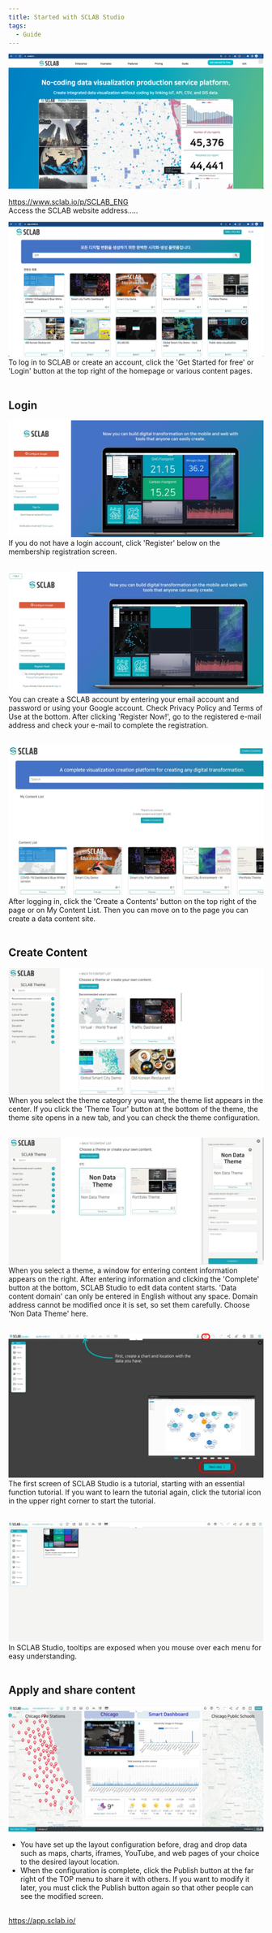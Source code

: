 ```yaml
---
title: Started with SCLAB Studio
tags:
  - Guide
---
```


![Intro](./1.jpg)

https://www.sclab.io/p/SCLAB_ENG<br/>
Access the SCLAB website address.....

![Content](./2.jpg) 
To log in to SCLAB or create an account, click the 'Get Started for free' or 'Login' button at the top right of the homepage or various content pages.
<br/><br/>

## Login
![Login](./3.jpg)
If you do not have a login account, click 'Register' below on the membership registration screen.
<br/><br/>

![Join](./4.jpg)
You can create a SCLAB account by entering your email account and password or using your Google account. Check Privacy Policy and Terms of Use at the bottom. After clicking 'Register Now!', go to the registered e-mail address and check your e-mail to complete the registration.
<br/><br/>

![Content List](./5.jpg)
After logging in, click the 'Create a Contents' button on the top right of the page or on My Content List. Then you can move on to the page you can create a data content site.
<br/><br/>

## Create Content
![Create Content](./6.jpg)
When you select the theme category you want, the theme list appears in the center. If you click the 'Theme Tour' button at the bottom of the theme, the theme site opens in a new tab, and you can check the theme configuration.
<br/><br/>


![Create Content Info](./7.jpg)
When you select a theme, a window for entering content information appears on the right. After entering information and clicking the 'Complete' button at the bottom, SCLAB Studio to edit data content starts. 'Data content domain' can only be entered in English without any space. Domain address cannot be modified once it is set, so set them carefully. Choose 'Non Data Theme' here.
<br/><br/>

![Tutorial](./8.jpg)
The first screen of SCLAB Studio is a tutorial, starting with an essential function tutorial.
If you want to learn the tutorial again, click the tutorial icon in the upper right corner to start the tutorial.
<br/><br/>

![Start](./9.jpg)
In SCLAB Studio, tooltips are exposed when you mouse over each menu for easy understanding.
<br/><br/>

## Apply and share content
![Apply and share content](./83.png)
- You have set up the layout configuration before, drag and drop data such as maps, charts, iframes, YouTube, and web pages of your choice to the desired layout location.
- When the configuration is complete, click the Publish button at the far right of the TOP menu to share it with others. If you want to modify it later, you must click the Publish button again so that other people can see the modified screen.
<br/><br/>

https://app.sclab.io/<br/>

